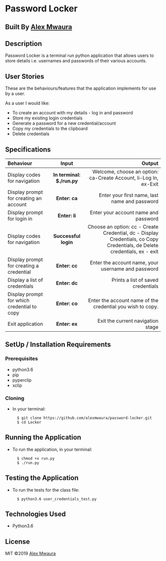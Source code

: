 # Password Locker

## Built By [Alex Mwaura](https://github.com/alexmwaura)

## Description
Password Locker is a terminal run python application that allows users to store details i.e. usernames and passwords of their various accounts.

## User Stories
These are the behaviours/features that the application implements for use by a user.

As a user I would like:
* To create an account with my details - log in and password
* Store my existing login credentials
* Generate a password for a new credential/account
* Copy my credentials to the clipboard
* Delete credentials

## Specifications
| Behaviour | Input | Output |
| :---------------- | :---------------: | ------------------: |
| Display codes for navigation | **In terminal: $./run.py** | Welcome, choose an option: ca-Create Account, li-Log In, ex-Exit |
| Display prompt for creating an account | **Enter: ca** | Enter your first name, last name and password |
| Display prompt for login in | **Enter: li** | Enter your account name and password |
| Display codes for navigation | **Successful login** | Choose an option: cc - Create Credential, dc - Display Credentials, co Copy Credentials, de Delete credentials, ex - exit |
| Display prompt for creating a credential | **Enter: cc** | Enter the account name, your username and password |
| Display a list of credentials | **Enter: dc** | Prints a list of saved credentials |
| Display prompt for which credential to copy | **Enter: co** | Enter the account name of the credential you wish to copy. | **Enter: de**  | Prompt to enter which account you want to delete and enter the account name to delete the account|
| Exit application | **Enter: ex** | Exit the current navigation stage |

## SetUp / Installation Requirements
### Prerequisites
* python3.6
* pip
* pyperclip
* xclip

### Cloning
* In your terminal:
        
        $ git clone https://github.com/alexmwaura/password-locker.git
        $ cd Locker

## Running the Application
* To run the application, in your terminal:

        $ chmod +x run.py
        $ ./run.py
        
## Testing the Application
* To run the tests for the class file:

        $ python3.6 user_credentials_test.py
        
## Technologies Used
* Python3.6

## License
MIT &copy;2019 [Alex Mwaura](https://github.com/alexmwaura)
